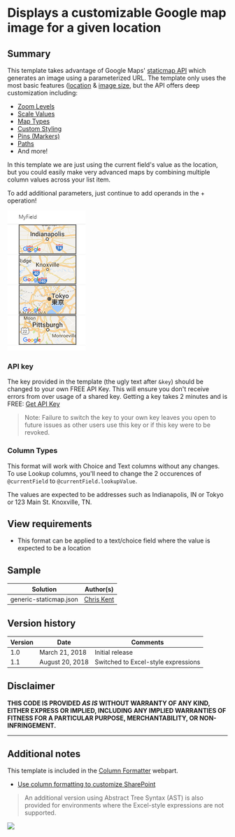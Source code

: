 # Displays a customizable Google map image for a given location

## Summary
This template takes advantage of Google Maps' [staticmap API](https://developers.google.com/maps/documentation/static-maps/) which generates an image using a parameterized URL. The template only uses the most basic features ([location](https://developers.google.com/maps/documentation/static-maps/intro#Locations) & [image size](https://developers.google.com/maps/documentation/static-maps/intro#Imagesizes), but the API offers deep customization including:

- [Zoom Levels](https://developers.google.com/maps/documentation/static-maps/intro#Zoomlevels)
- [Scale Values](https://developers.google.com/maps/documentation/static-maps/intro#scale_values)
- [Map Types](https://developers.google.com/maps/documentation/static-maps/intro#MapTypes)
- [Custom Styling](https://developers.google.com/maps/documentation/static-maps/styling)
- [Pins (Markers)](https://developers.google.com/maps/documentation/static-maps/intro#Markers)
- [Paths](https://developers.google.com/maps/documentation/static-maps/intro#Paths)
- And more!

In this template we are just using the current field's value as the location, but you could easily make very advanced maps by combining multiple column values across your list item.

To add additional parameters, just continue to add operands in the + operation!

![screenshot of the sample](./assets/screenshot.png)

### API key

The key provided in the template (the ugly text after `&key`) should be changed to your own FREE API Key. This will ensure you don't receive errors from over usage of a shared key. Getting a key takes 2 minutes and is FREE: [Get API Key](https://developers.google.com/maps/documentation/static-maps/get-api-key)

>Note: Failure to switch the key to your own key leaves you open to future issues as other users use this key or if this key were to be revoked.

### Column Types
This format will work with Choice and Text columns without any changes. To use Lookup columns, you'll need to change the 2 occurences of `@currentField` to `@currentField.lookupValue`.

The values are expected to be addresses such as Indianapolis, IN or Tokyo or 123 Main St. Knoxville, TN.

## View requirements
- This format can be applied to a text/choice field where the value is expected to be a location

## Sample

Solution|Author(s)
--------|---------
generic-staticmap.json | [Chris Kent](https://twitter.com/thechriskent)

## Version history

Version|Date|Comments
-------|----|--------
1.0|March 21, 2018|Initial release
1.1|August 20, 2018|Switched to Excel-style expressions

## Disclaimer
**THIS CODE IS PROVIDED *AS IS* WITHOUT WARRANTY OF ANY KIND, EITHER EXPRESS OR IMPLIED, INCLUDING ANY IMPLIED WARRANTIES OF FITNESS FOR A PARTICULAR PURPOSE, MERCHANTABILITY, OR NON-INFRINGEMENT.**

---

## Additional notes
This template is included in the [Column Formatter](https://github.com/SharePoint/sp-dev-solutions/blob/master/solutions/ColumnFormatter/README.md) webpart.

- [Use column formatting to customize SharePoint](https://docs.microsoft.com/en-us/sharepoint/dev/declarative-customization/column-formatting)

> An additional version using Abstract Tree Syntax (AST) is also provided for environments where the Excel-style expressions are not supported.

<img src="https://pnptelemetry.azurewebsites.net/sp-dev-list-formatting/column-samples/generic-staticmap" />